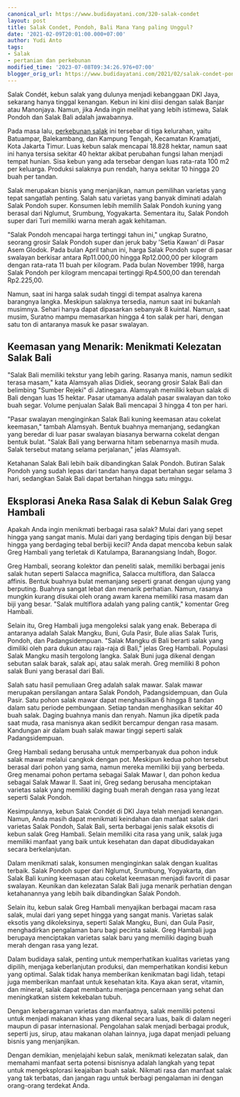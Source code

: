 ```yaml
---
canonical_url: https://www.budidayatani.com/320-salak-condet
layout: post
title: Salak Condet, Pondoh, Bali Mana Yang paling Unggul?
date: '2021-02-09T20:01:00.000+07:00'
author: Yudi Anto
tags:
- Salak
- pertanian dan perkebunan
modified_time: '2023-07-08T09:34:26.976+07:00'
blogger_orig_url: https://www.budidayatani.com/2021/02/salak-condet-pondoh-bali-mana-yang.html
---
```


<p>Salak Condét, kebun salak yang dulunya menjadi kebanggaan DKI Jaya, sekarang hanya tinggal kenangan. Kebun ini kini diisi dengan salak Banjar atau Manonjaya. Namun, jika Anda ingin melihat yang lebih istimewa, Salak Pondoh dan Salak Bali adalah jawabannya.</p><p>Pada masa lalu, <a href="https://www.budidayatani.com/search/label/Salak">perkebunan salak</a> ini tersebar di tiga kelurahan, yaitu Batuampar, Balekambang, dan Kampung Tengah, Kecamatan Kramatjati, Kota Jakarta Timur. Luas kebun salak mencapai 18.828 hektar, namun saat ini hanya tersisa sekitar 40 hektar akibat perubahan fungsi lahan menjadi tempat hunian. Sisa kebun yang ada tersebar dengan luas rata-rata 100 m2 per keluarga. Produksi salaknya pun rendah, hanya sekitar 10 hingga 20 buah per tandan.</p><p>Salak merupakan bisnis yang menjanjikan, namun pemilihan varietas yang tepat sangatlah penting. Salah satu varietas yang banyak diminati adalah Salak Pondoh super. Konsumen lebih memilih Salak Pondoh kuning yang berasal dari Nglumut, Srumbung, Yogyakarta. Sementara itu, Salak Pondoh super dari Turi memiliki warna merah agak kehitaman.</p><p>"Salak Pondoh mencapai harga tertinggi tahun ini," ungkap Suratno, seorang grosir Salak Pondoh super dan jeruk baby 'Setia Kawan' di Pasar Asem Glodok. Pada bulan April tahun ini, harga Salak Pondoh super di pasar swalayan berkisar antara Rp11.000,00 hingga Rp12.000,00 per kilogram dengan rata-rata 11 buah per kilogram. Pada bulan November 1998, harga Salak Pondoh per kilogram mencapai tertinggi Rp4.500,00 dan terendah Rp2.225,00.</p><p>Namun, saat ini harga salak sudah tinggi di tempat asalnya karena barangnya langka. Meskipun salaknya tersedia, namun saat ini bukanlah musimnya. Sehari hanya dapat dipasarkan sebanyak 8 kuintal. Namun, saat musim, Suratno mampu memasarkan hingga 4 ton salak per hari, dengan satu ton di antaranya masuk ke pasar swalayan.</p><h2>Keemasan yang Menarik: Menikmati Kelezatan Salak Bali</h2><p>"Salak Bali memiliki tekstur yang lebih garing. Rasanya manis, namun sedikit terasa masam," kata Alamsyah alias Didiek, seorang grosir Salak Bali dan belimbing "Sumber Rejeki" di Jatinegara. Alamsyah memiliki kebun salak di Bali dengan luas 15 hektar. Pasar utamanya adalah pasar swalayan dan toko buah segar. Volume penjualan Salak Bali mencapai 3 hingga 4 ton per hari.</p><p>"Pasar swalayan menginginkan Salak Bali kuning keemasan atau cokelat keemasan," tambah Alamsyah. Bentuk buahnya memanjang, sedangkan yang beredar di luar pasar swalayan biasanya berwarna cokelat dengan bentuk bulat. "Salak Bali yang berwarna hitam sebenarnya masih muda. Salak tersebut matang selama perjalanan," jelas Alamsyah.</p><p>Ketahanan Salak Bali lebih baik dibandingkan Salak Pondoh. Butiran Salak Pondoh yang sudah lepas dari tandan hanya dapat bertahan segar selama 3 hari, sedangkan Salak Bali dapat bertahan hingga satu minggu.</p><h2>Eksplorasi Aneka Rasa Salak di Kebun Salak Greg Hambali</h2><p>Apakah Anda ingin menikmati berbagai rasa salak? Mulai dari yang sepet hingga yang sangat manis. Mulai dari yang berdaging tipis dengan biji besar hingga yang berdaging tebal berbiji kecil? Anda dapat mencoba kebun salak Greg Hambali yang terletak di Katulampa, Baranangsiang Indah, Bogor.</p><p>Greg Hambali, seorang kolektor dan peneliti salak, memiliki berbagai jenis salak hutan seperti Salacca magnifica, Salacca multiflora, dan Salacca affinis. Bentuk buahnya bulat memanjang seperti granat dengan ujung yang berputing. Buahnya sangat lebat dan menarik perhatian. Namun, rasanya mungkin kurang disukai oleh orang awam karena memiliki rasa masam dan biji yang besar. "Salak multiflora adalah yang paling cantik," komentar Greg Hambali.</p><p>Selain itu, Greg Hambali juga mengoleksi salak yang enak. Beberapa di antaranya adalah Salak Mangku, Buni, Gula Pasir, Bule alias Salak Turis, Pondoh, dan Padangsidempuan. "Salak Mangku di Bali berarti salak yang dimiliki oleh para dukun atau raja-raja di Bali," jelas Greg Hambali. Populasi Salak Mangku masih tergolong langka. Salak Buni juga dikenal dengan sebutan salak barak, salak api, atau salak merah. Greg memiliki 8 pohon salak Buni yang berasal dari Bali.</p><p>Salah satu hasil pemuliaan Greg adalah salak mawar. Salak mawar merupakan persilangan antara Salak Pondoh, Padangsidempuan, dan Gula Pasir. Satu pohon salak mawar dapat menghasilkan 6 hingga 8 tandan dalam satu periode pembungaan. Setiap tandan menghasilkan sekitar 40 buah salak. Daging buahnya manis dan renyah. Namun jika dipetik pada saat muda, rasa manisnya akan sedikit bercampur dengan rasa masam. Kandungan air dalam buah salak mawar tinggi seperti salak Padangsidempuan.</p><p>Greg Hambali sedang berusaha untuk memperbanyak dua pohon induk salak mawar melalui cangkok dengan pot. Meskipun kedua pohon tersebut berasal dari pohon yang sama, namun mereka memiliki biji yang berbeda. Greg menamai pohon pertama sebagai Salak Mawar I, dan pohon kedua sebagai Salak Mawar II. Saat ini, Greg sedang berusaha menciptakan varietas salak yang memiliki daging buah merah dengan rasa yang lezat seperti Salak Pondoh.</p><p>Kesimpulannya, kebun Salak Condét di DKI Jaya telah menjadi kenangan. Namun, Anda masih dapat menikmati keindahan dan manfaat salak dari varietas Salak Pondoh, Salak Bali, serta berbagai jenis salak eksotis di kebun salak Greg Hambali. Selain memiliki cita rasa yang unik, salak juga memiliki manfaat yang baik untuk kesehatan dan dapat dibudidayakan secara berkelanjutan.</p><p>Dalam menikmati salak, konsumen menginginkan salak dengan kualitas terbaik. Salak Pondoh super dari Nglumut, Srumbung, Yogyakarta, dan Salak Bali kuning keemasan atau cokelat keemasan menjadi favorit di pasar swalayan. Keunikan dan kelezatan Salak Bali juga menarik perhatian dengan ketahanannya yang lebih baik dibandingkan Salak Pondoh.</p><p>Selain itu, kebun salak Greg Hambali menyajikan berbagai macam rasa salak, mulai dari yang sepet hingga yang sangat manis. Varietas salak eksotis yang dikoleksinya, seperti Salak Mangku, Buni, dan Gula Pasir, menghadirkan pengalaman baru bagi pecinta salak. Greg Hambali juga berupaya menciptakan varietas salak baru yang memiliki daging buah merah dengan rasa yang lezat.</p><p>Dalam budidaya salak, penting untuk memperhatikan kualitas varietas yang dipilih, menjaga keberlanjutan produksi, dan memperhatikan kondisi kebun yang optimal. Salak tidak hanya memberikan kenikmatan bagi lidah, tetapi juga memberikan manfaat untuk kesehatan kita. Kaya akan serat, vitamin, dan mineral, salak dapat membantu menjaga pencernaan yang sehat dan meningkatkan sistem kekebalan tubuh.</p><p>Dengan keberagaman varietas dan manfaatnya, salak memiliki potensi untuk menjadi makanan khas yang dikenal secara luas, baik di dalam negeri maupun di pasar internasional. Pengolahan salak menjadi berbagai produk, seperti jus, sirup, atau makanan olahan lainnya, juga dapat menjadi peluang bisnis yang menjanjikan.</p><p>Dengan demikian, menjelajahi kebun salak, menikmati kelezatan salak, dan memahami manfaat serta potensi bisnisnya adalah langkah yang tepat untuk mengeksplorasi keajaiban buah salak. Nikmati rasa dan manfaat salak yang tak terbatas, dan jangan ragu untuk berbagi pengalaman ini dengan orang-orang terdekat Anda.</p>